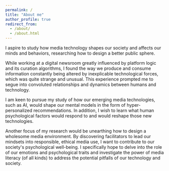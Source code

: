```yaml
---
permalink: /
title: "About me"
author_profile: true
redirect_from: 
  - /about/
  - /about.html
---
```


I aspire to study how media technology shapes our society and affects our minds and behaviors, researching how to design a better public sphere.

While working at a digital newsroom greatly influenced by platform logic and its curation algorithms, I found the way we produce and consume information constantly being altered by inexplicable technological forces, which was quite strange and unusual. This experience prompted me to segue into convoluted relationships and dynamics between humans and technology.

I am keen to pursue my study of how our emerging media technologies, such as AI, would shape our mental models in the form of hyper-personalized recommendations. In addition, I wish to learn what human psychological factors would respond to and would reshape those new technologies.

Another focus of my research would be unearthing how to design a wholesome media environment. By discovering facilitators to lead our mindsets into responsible, ethical media use, I want to contribute to our society's psychological well-being. I specifically hope to delve into the role of our emotions and psychological traits and investigate the power of media literacy (of all kinds) to address the potential pitfalls of our technology and society.
